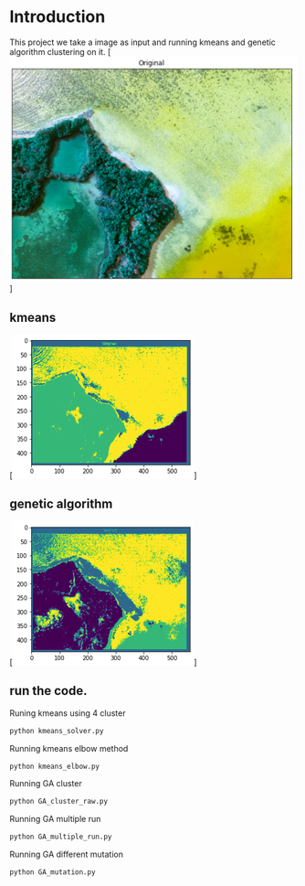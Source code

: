 # Introduction
This project we take a image as input and running kmeans and genetic algorithm clustering on it. 
[![N|Solid](https://github.com/omidrk/ClusterGeneticAlgorithm/raw/main/pics/kmeans.png)]
## kmeans
[![N|Solid](https://github.com/omidrk/ClusterGeneticAlgorithm/raw/main/pics/kmeans_4cluster.png)]
## genetic algorithm
[![N|Solid](https://github.com/omidrk/ClusterGeneticAlgorithm/raw/main/pics/GA_final_4cluster.png)]


## run the code.
Runing kmeans using 4 cluster
```sh
python kmeans_solver.py
```
Running kmeans elbow method

```sh
python kmeans_elbow.py
```
Running GA cluster
```sh
python GA_cluster_raw.py
```
Running GA multiple run
```sh
python GA_multiple_run.py
```
Running GA different mutation 
```sh
python GA_mutation.py
```
